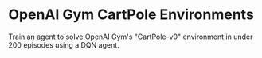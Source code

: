 # OpenAI Gym CartPole Environments

Train an agent to solve OpenAI Gym's "CartPole-v0" environment in under 200 episodes using a DQN agent.
